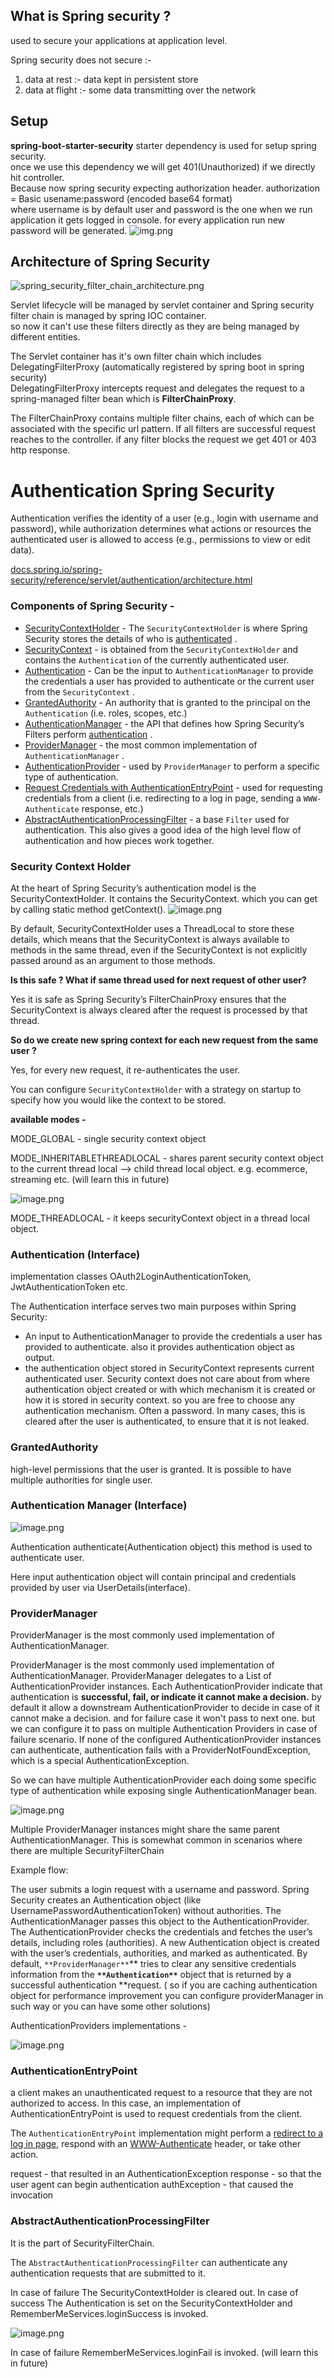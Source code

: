## What is Spring security ?
used to secure your applications at application level.

Spring security does not secure :-<br/>
1. data at rest :- data kept in persistent store
2. data at flight :- some data transmitting over the network

## Setup
**spring-boot-starter-security** starter dependency is used for setup spring security.<br/>
once we use this dependency we will get 401(Unauthorized) if we directly hit controller.<br/>
Because now spring security expecting authorization header. authorization = Basic usename:password (encoded base64 format)<br/>
where username is by default user and password is the one when we run application it gets logged in console. for every application run new password will be generated.
![img.png](img.png)

## Architecture of Spring Security

![spring_security_filter_chain_architecture.png](spring_security_filter_chain_architecture.png)

Servlet lifecycle will be managed by servlet container and Spring security filter chain is managed by spring IOC container.<br/>
so now it can't use these filters directly as they are being managed by different entities.

The Servlet container has it's own filter chain which includes DelegatingFilterProxy (automatically registered by spring boot in spring security)<br/>
DelegatingFilterProxy intercepts request and delegates the request to a spring-managed filter bean which is **FilterChainProxy**.

The FilterChainProxy contains multiple filter chains, each of which can be associated with the specific url pattern.
If all filters are successful request reaches to the controller. if any filter blocks the request we get 401 or 403 http response.

# Authentication Spring Security

Authentication verifies the identity of a user (e.g., login with username and password),
while authorization determines what actions or resources the authenticated user is allowed to access (e.g., permissions to view or edit data).

[docs.spring.io/spring-security/reference/servlet/authentication/architecture.html](https://docs.spring.io/spring-security/reference/servlet/authentication/architecture.html)

### Components of Spring Security -
- [SecurityContextHolder](https://docs.spring.io/spring-security/reference/servlet/authentication/architecture.html#servlet-authentication-securitycontextholder)  - The `SecurityContextHolder`  is where Spring Security stores the details of who is [﻿authenticated](https://docs.spring.io/spring-security/reference/features/authentication/index.html#authentication) .
- [SecurityContext](https://docs.spring.io/spring-security/reference/servlet/authentication/architecture.html#servlet-authentication-securitycontext)  - is obtained from the `SecurityContextHolder`  and contains the `Authentication`  of the currently authenticated user.
- [Authentication](https://docs.spring.io/spring-security/reference/servlet/authentication/architecture.html#servlet-authentication-authentication)  - Can be the input to `AuthenticationManager`  to provide the credentials a user has provided to authenticate or the current user from the `SecurityContext` .
- [GrantedAuthority](https://docs.spring.io/spring-security/reference/servlet/authentication/architecture.html#servlet-authentication-granted-authority)  - An authority that is granted to the principal on the `Authentication`  (i.e. roles, scopes, etc.)
- [AuthenticationManager](https://docs.spring.io/spring-security/reference/servlet/authentication/architecture.html#servlet-authentication-authenticationmanager)  - the API that defines how Spring Security’s Filters perform [﻿authentication](https://docs.spring.io/spring-security/reference/features/authentication/index.html#authentication) .
- [ProviderManager](https://docs.spring.io/spring-security/reference/servlet/authentication/architecture.html#servlet-authentication-providermanager)  - the most common implementation of `AuthenticationManager` .
- [AuthenticationProvider](https://docs.spring.io/spring-security/reference/servlet/authentication/architecture.html#servlet-authentication-authenticationprovider)  - used by `ProviderManager`  to perform a specific type of authentication.
- [Request Credentials with AuthenticationEntryPoint](https://docs.spring.io/spring-security/reference/servlet/authentication/architecture.html#servlet-authentication-authenticationentrypoint)  - used for requesting credentials from a client (i.e. redirecting to a log in page, sending a `WWW-Authenticate`  response, etc.)
- [AbstractAuthenticationProcessingFilter](https://docs.spring.io/spring-security/reference/servlet/authentication/architecture.html#servlet-authentication-abstractprocessingfilter)  - a base `Filter`  used for authentication. This also gives a good idea of the high level flow of authentication and how pieces work together.

### Security Context Holder
At the heart of Spring Security’s authentication model is the SecurityContextHolder. It contains the SecurityContext. which you can get by calling static method getContext().
![image.png](images/Authentication2.png)

By default, SecurityContextHolder uses a ThreadLocal to store these details, which means that the SecurityContext is always available to methods in the same thread, even if the SecurityContext is not explicitly passed around as an argument to those methods.

**Is this safe ? What if same thread used for next request of other user?**

Yes it is safe as Spring Security’s ﻿FilterChainProxy ensures that the SecurityContext is always cleared after the request is processed by that thread.

**So do we create new spring context for each new request from the same user ?**

Yes, for every new request, it re-authenticates the user.

You can configure `SecurityContextHolder` with a strategy on startup to specify how you would like the context to be stored.

**available modes -**

MODE_GLOBAL - single security context object

MODE_INHERITABLETHREADLOCAL - shares parent security context object to the current thread local --> child thread local object. e.g. ecommerce, streaming etc. (will learn this in future)

![image.png](images/Authentication3.png)

MODE_THREADLOCAL - it keeps securityContext object in a thread local object.



### Authentication (Interface)
implementation classes OAuth2LoginAuthenticationToken,  JwtAuthenticationToken etc.

The Authentication interface serves two main purposes within Spring Security:

- An input to AuthenticationManager  to provide the credentials a user has provided to authenticate. also it provides authentication object as output.
- the authentication object stored in SecurityContext  represents current authenticated user. Security context does not care about from where authentication object created or with which mechanism it is created or how it is stored in security context. so you are free to choose any authentication mechanism. Often a password. In many cases, this is cleared after the user is authenticated, to ensure that it is not leaked.
### GrantedAuthority
high-level permissions that the user is granted. It is possible to have multiple authorities for single user.

### Authentication Manager (Interface)
![image.png](images/Authentication1.png)

Authentication authenticate(Authentication object) this method is used to authenticate user.

Here input authentication object will contain principal and credentials provided by user via UserDetails(interface).

### ProviderManager
ProviderManager is the most commonly used implementation of AuthenticationManager.

ProviderManager is the most commonly used implementation of AuthenticationManager. ProviderManager delegates to a List of AuthenticationProvider instances. Each AuthenticationProvider indicate that authentication is **successful, fail, or indicate it cannot make a decision.** by default it allow a downstream AuthenticationProvider to decide in case of it cannot make a decision. and for failure case it won't pass to next one. but we can configure it to pass on multiple Authentication Providers in case of failure scenario. If none of the configured AuthenticationProvider instances can authenticate, authentication fails with a ProviderNotFoundException, which is a special AuthenticationException.

So we can have multiple AuthenticationProvider each doing some specific type of authentication while exposing single AuthenticationManager bean.



![image.png](images/Authentication4.png)

Multiple ProviderManager instances might share the same parent AuthenticationManager. This is somewhat common in scenarios where there are multiple SecurityFilterChain



Example flow:

The user submits a login request with a username and password.
Spring Security creates an Authentication object (like UsernamePasswordAuthenticationToken) without authorities.
The AuthenticationManager passes this object to the AuthenticationProvider.
The AuthenticationProvider checks the credentials and fetches the user’s details, including roles (authorities).
A new Authentication object is created with the user’s credentials, authorities, and marked as authenticated. By default, `**ProviderManager**`** tries to clear any sensitive credentials information from the **`**Authentication**`** object that is returned by a successful authentication **request.  ( so if you are caching authentication object for performance improvement you can configure providerManager in such way or you can have some other solutions)

AuthenticationProviders implementations -

![image.png](images/Authentication5.png)



### AuthenticationEntryPoint
a client makes an unauthenticated request to a resource that they are not authorized to access. In this case, an implementation of AuthenticationEntryPoint is used to request credentials from the client.

The `AuthenticationEntryPoint` implementation might perform a [redirect to a log in page](https://docs.spring.io/spring-security/reference/servlet/authentication/passwords/form.html#servlet-authentication-form), respond with an [WWW-Authenticate](https://docs.spring.io/spring-security/reference/servlet/authentication/passwords/basic.html#servlet-authentication-basic) header, or take other action.

request - that resulted in an AuthenticationException
response - so that the user agent can begin authentication
authException - that caused the invocation

### AbstractAuthenticationProcessingFilter
It is the part of SecurityFilterChain.

The `AbstractAuthenticationProcessingFilter` can authenticate any authentication requests that are submitted to it.

In case of failure The SecurityContextHolder  is cleared out. In case of success The Authentication is set on the SecurityContextHolder and RememberMeServices.loginSuccess is invoked.

![image.png](images/Authentication6.png)

In case of failure RememberMeServices.loginFail is invoked. (will learn this in future)

